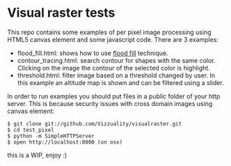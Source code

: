 
Visual raster tests
===================

This repo contains some examples of per pixel image processing using HTML5 canvas element and some javascript code. There are 3 examples:

 - flood_fill.html: shows how to use [flood fill](http://en.wikipedia.org/wiki/Flood_fill) technique.
 - contour_tracing.html: search contour for shapes with the same color. Clicking on the image the contour of the selected color is highlight.
 - threshold.html: filter image based on a threshold changed by user. In this example an altitude map is shown and can be filtered using a slider.


In order to run examples you should put files in a public folder of your http server. This is because security issues with cross domain images using canvas element:

    $ git clone git://github.com/Vizzuality/visualraster.git
    $ cd test_pixel
    $ python -m SimpleHTTPServer
    $ open http://localhost:8000 (on osx)


this is a WIP, enjoy :)
  





